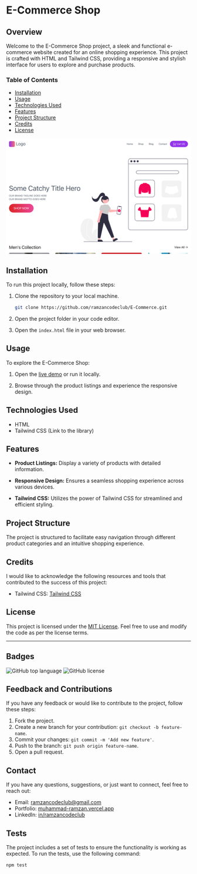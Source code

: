 # E-Commerce Shop

## Overview

Welcome to the E-Commerce Shop project, a sleek and functional e-commerce website created for an online shopping experience. This project is crafted with HTML and Tailwind CSS, providing a responsive and stylish interface for users to explore and purchase products.


### Table of Contents

- [Installation](#installation)
- [Usage](#usage)
- [Technologies Used](#technologies-used)
- [Features](#features)
- [Project Structure](#project-structure)
- [Credits](#credits)
- [License](#license)

![E-Commerce Shop Website Screenshot](images/e-commerce-thumbnail.png)

## Installation

To run this project locally, follow these steps:

1. Clone the repository to your local machine.
    ```bash
    git clone https://github.com/ramzancodeclub/E-Commerce.git
    ```

2. Open the project folder in your code editor.

3. Open the `index.html` file in your web browser.

## Usage

To explore the E-Commerce Shop:

1. Open the [live demo](https://e-commerce-green-omega.vercel.app/) or run it locally.

2. Browse through the product listings and experience the responsive design.

## Technologies Used

- HTML
- Tailwind CSS (Link to the library)

## Features

- **Product Listings:** Display a variety of products with detailed information.

- **Responsive Design:** Ensures a seamless shopping experience across various devices.

- **Tailwind CSS:** Utilizes the power of Tailwind CSS for streamlined and efficient styling.

## Project Structure

The project is structured to facilitate easy navigation through different product categories and an intuitive shopping experience.

## Credits

I would like to acknowledge the following resources and tools that contributed to the success of this project:

- Tailwind CSS: [Tailwind CSS](https://tailwindcss.com/)

## License

This project is licensed under the [MIT License](LICENSE). Feel free to use and modify the code as per the license terms.

---

## Badges

![GitHub top language](https://img.shields.io/github/languages/top/ramzancodeclub/E-Commerce)
![GitHub license](https://img.shields.io/github/license/ramzancodeclub/E-Commerce)

## Feedback and Contributions

If you have any feedback or would like to contribute to the project, follow these steps:

1. Fork the project.
2. Create a new branch for your contribution: `git checkout -b feature-name`.
3. Commit your changes: `git commit -m 'Add new feature'`.
4. Push to the branch: `git push origin feature-name`.
5. Open a pull request.

## Contact

If you have any questions, suggestions, or just want to connect, feel free to reach out:

- Email: [ramzancodeclub@gmail.com](ramzancodeclub@gmail.com)
- Portfolio: [muhammad-ramzan.vercel.app](https://muhammad-ramzan.vercel.app/)
- LinkedIn: [in/ramzancodeclub](https://www.linkedin.com/in/ramzancodeclub/)

## Tests

The project includes a set of tests to ensure the functionality is working as expected. To run the tests, use the following command:
```bash
npm test

